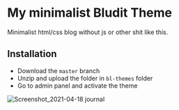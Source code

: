 # My minimalist Bludit Theme

Minimalist html/css blog without js or other shit like this.

## Installation 
- Download the `master` branch
- Unzip and upload the folder in `bl-themes` folder
- Go to admin panel and activate the theme

![Screenshot_2021-04-18 journal](https://user-images.githubusercontent.com/60814449/115155407-24e24a00-a080-11eb-931a-fee2847246cd.png)

